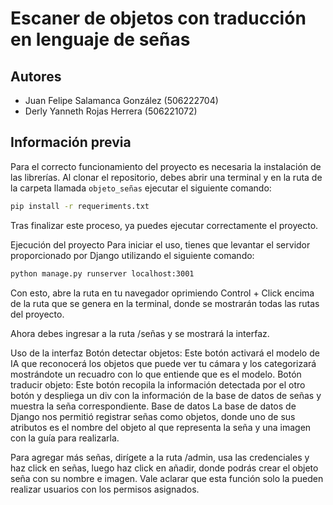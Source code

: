 # Escaner de objetos con traducción en lenguaje de señas

## Autores
- Juan Felipe Salamanca González (506222704)
- Derly Yanneth Rojas Herrera (506221072)

## Información previa

Para el correcto funcionamiento del proyecto es necesaria la instalación de las librerías. Al clonar el repositorio, debes abrir una terminal y en la ruta de la carpeta llamada `objeto_señas` ejecutar el siguiente comando:

```bash
pip install -r requeriments.txt
```
Tras finalizar este proceso, ya puedes ejecutar correctamente el proyecto.

Ejecución del proyecto
Para iniciar el uso, tienes que levantar el servidor proporcionado por Django utilizando el siguiente comando:
```bash
python manage.py runserver localhost:3001
```
Con esto, abre la ruta en tu navegador oprimiendo Control + Click encima de la ruta que se genera en la terminal, donde se mostrarán todas las rutas del proyecto.

Ahora debes ingresar a la ruta /señas y se mostrará la interfaz.

Uso de la interfaz
Botón detectar objetos: Este botón activará el modelo de IA que reconocerá los objetos que puede ver tu cámara y los categorizará mostrándote un recuadro con lo que entiende que es el modelo.
Botón traducir objeto: Este botón recopila la información detectada por el otro botón y despliega un div con la información de la base de datos de señas y muestra la seña correspondiente.
Base de datos
La base de datos de Django nos permitió registrar señas como objetos, donde uno de sus atributos es el nombre del objeto al que representa la seña y una imagen con la guía para realizarla.

Para agregar más señas, dirígete a la ruta /admin, usa las credenciales y haz click en señas, luego haz click en añadir, donde podrás crear el objeto seña con su nombre e imagen. Vale aclarar que esta función solo la pueden realizar usuarios con los permisos asignados.
